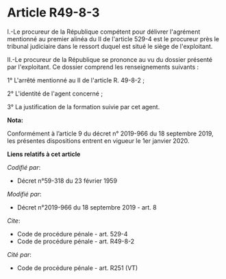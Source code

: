 # Article R49-8-3

I.-Le procureur de la République compétent pour délivrer l'agrément mentionné au premier alinéa du II de l'article 529-4 est
le procureur près le   tribunal judiciaire dans le ressort duquel est situé le siège de l'exploitant. 

II.-Le procureur de la République se prononce au vu du dossier présenté par l'exploitant. Ce dossier comprend les
renseignements suivants : 

1° L'arrêté mentionné au II de l'article R. 49-8-2 ; 

2° L'identité de l'agent concerné ; 

3° La justification de la formation suivie par cet agent.

**Nota:**

Conformément à l’article 9 du décret n° 2019-966 du 18 septembre 2019, les présentes dispositions entrent en vigueur le 1er
janvier 2020.

**Liens relatifs à cet article**

_Codifié par_:

  - Décret n°59-318 du 23 février 1959

_Modifié par_:

  - Décret n°2019-966 du 18 septembre 2019 - art. 8

_Cite_:

  - Code de procédure pénale - art. 529-4
  - Code de procédure pénale - art. R49-8-2

_Cité par_:

  - Code de procédure pénale - art. R251 (VT)

